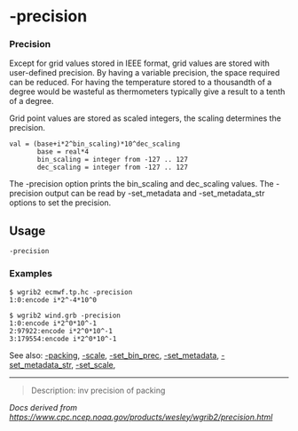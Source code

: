 # -precision

### Precision

Except for grid values stored in IEEE format, grid values are
stored with user-defined precision. By having a variable precision,
the space required can be reduced. For having the temperature
stored to a thousandth of a degree would be wasteful as thermometers
typically give a result to a tenth of a degree.

Grid point values are stored as scaled integers, the scaling
determines the precision.

```
val = (base+i*2^bin_scaling)*10^dec_scaling
       base = real*4
       bin_scaling = integer from -127 .. 127
       dec_scaling = integer from -127 .. 127
```

The -precision option prints the bin_scaling
and dec_scaling values.
The -precision output can be read by
-set_metadata and
-set_metadata_str options to set the precision.

## Usage

```
-precision
```

### Examples

```
$ wgrib2 ecmwf.tp.hc -precision
1:0:encode i*2^-4*10^0

$ wgrib2 wind.grb -precision
1:0:encode i*2^0*10^-1
2:97922:encode i*2^0*10^-1
3:179554:encode i*2^0*10^-1
```

See also:
[-packing](./packing.md),
[-scale](./scale.md),
[-set_bin_prec](./set_bin_prec.md),
[-set_metadata](./set_metadata.md),
[-set_metadata_str](./set_metadata_str.md),
[-set_scale](./set_scale.md),

---

> Description: inv precision of packing

_Docs derived from <https://www.cpc.ncep.noaa.gov/products/wesley/wgrib2/precision.html>_
